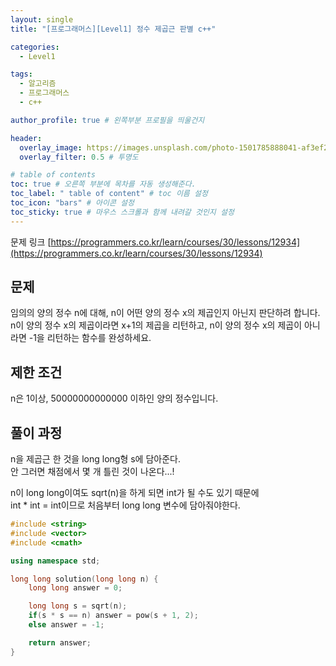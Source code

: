 ```yaml
---
layout: single
title: "[프로그래머스][Level1] 정수 제곱근 판별 c++"

categories:
  - Level1

tags:
  - 알고리즘
  - 프로그래머스
  - c++

author_profile: true # 왼쪽부분 프로필을 띄울건지

header:
  overlay_image: https://images.unsplash.com/photo-1501785888041-af3ef285b470?ixlib=rb-1.2.1&ixid=eyJhcHBfaWQiOjEyMDd9&auto=format&fit=crop&w=1350&q=80
  overlay_filter: 0.5 # 투명도

# table of contents
toc: true # 오른쪽 부분에 목차를 자동 생성해준다.
toc_label: " table of content" # toc 이름 설정
toc_icon: "bars" # 아이콘 설정
toc_sticky: true # 마우스 스크롤과 함께 내려갈 것인지 설정
---
```


문제 링크 [https://programmers.co.kr/learn/courses/30/lessons/12934](https://programmers.co.kr/learn/courses/30/lessons/12934)

## 문제

임의의 양의 정수 n에 대해, n이 어떤 양의 정수 x의 제곱인지 아닌지 판단하려 합니다.
n이 양의 정수 x의 제곱이라면 x+1의 제곱을 리턴하고, n이 양의 정수 x의 제곱이 아니라면 -1을 리턴하는 함수를 완성하세요.

## 제한 조건

n은 1이상, 50000000000000 이하인 양의 정수입니다.

## 풀이 과정

n을 제곱근 한 것을 long long형 s에 담아준다.  
안 그러면 채점에서 몇 개 틀린 것이 나온다...!

n이 long long이여도 sqrt(n)을 하게 되면 int가 될 수도 있기 때문에  
int \* int = int이므로 처음부터 long long 변수에 담아줘야한다.

```c++
#include <string>
#include <vector>
#include <cmath>

using namespace std;

long long solution(long long n) {
    long long answer = 0;

    long long s = sqrt(n);
    if(s * s == n) answer = pow(s + 1, 2);
    else answer = -1;

    return answer;
}
```

